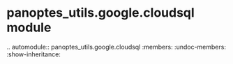 panoptes\_utils.google.cloudsql module
======================================

.. automodule:: panoptes_utils.google.cloudsql
    :members:
    :undoc-members:
    :show-inheritance:
